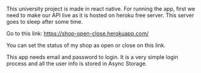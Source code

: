 This university project is made in react native. 
For running the app, first we need to make our API live as it is hosted on heroku free server. 
This server goes to sleep after some time. 

Go to this link: https://shop-open-close.herokuapp.com/

You can set the status of my shop as open or close on this link.

This app needs email and password to login. It is a very simple login process and all the user info is stored in Async Storage.


